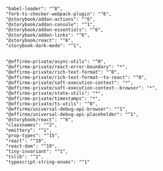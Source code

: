 		"babel-loader": "^8",
		"fork-ts-checker-webpack-plugin": "^6",
		"@storybook/addon-actions": "^6",
		"@storybook/addon-console": "^1",
		"@storybook/addon-essentials": "^6",
		"@storybook/addon-links": "^6",
		"@storybook/react": "^6",
		"storybook-dark-mode": "^1",


		"@offirmo-private/async-utils": "^0",
		"@offirmo-private/react-error-boundary": "*",
		"@offirmo-private/rich-text-format": "^0",
		"@offirmo-private/rich-text-format--to-react": "^0",
		"@offirmo-private/soft-execution-context": "*",
		"@offirmo-private/soft-execution-context--browser": "*",
		"@offirmo-private/state-utils": "*",
		"@offirmo-private/timestamps": "*",
		"@offirmo-private/ts-utils": "^0",
		"@offirmo/universal-debug-api-browser": "^1",
		"@offirmo/universal-debug-api-placeholder": "^1",
		"@storybook/react": "^6",
		"classnames": "^2",
		"emittery": "^1",
		"prop-types": "^15",
		"react": "^19",
		"react-dom": "^19",
		"tiny-invariant": "^1",
		"tslib": "^2",
		"typescript-string-enums": "^1"

